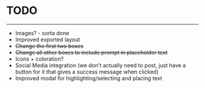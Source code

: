 # TODO
-------------
- Images? - sorta done
- Improved exported layout
- ~~Change the first two boxes~~
- ~~Change all other boxes to include prompt in placeholder text~~
- Icons + coloration?
- Social Media integration (we don't actually need to post, just have a button for it that gives a success message when clicked)
- Improved modal for highlighting/selecting and placing text

